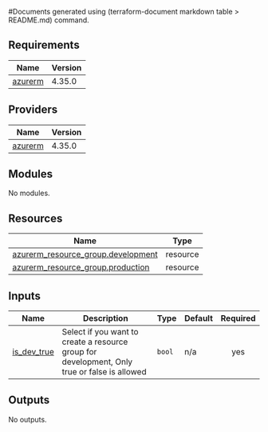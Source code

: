 #Documents generated using (terraform-document markdown table > README.md) command. 
## Requirements

| Name | Version |
|------|---------|
| <a name="requirement_azurerm"></a> [azurerm](#requirement\_azurerm) | 4.35.0 |

## Providers

| Name | Version |
|------|---------|
| <a name="provider_azurerm"></a> [azurerm](#provider\_azurerm) | 4.35.0 |

## Modules

No modules.

## Resources

| Name | Type |
|------|------|
| [azurerm_resource_group.development](https://registry.terraform.io/providers/hashicorp/azurerm/4.35.0/docs/resources/resource_group) | resource |
| [azurerm_resource_group.production](https://registry.terraform.io/providers/hashicorp/azurerm/4.35.0/docs/resources/resource_group) | resource |

## Inputs

| Name | Description | Type | Default | Required |
|------|-------------|------|---------|:--------:|
| <a name="input_is_dev_true"></a> [is\_dev\_true](#input\_is\_dev\_true) | Select if you want to create a resource group for development, Only true or false is allowed | `bool` | n/a | yes |

## Outputs

No outputs.
